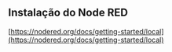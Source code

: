## Instalação do Node RED
[https://nodered.org/docs/getting-started/local](https://nodered.org/docs/getting-started/local)
